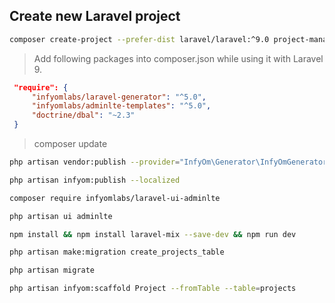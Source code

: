 ## Create new Laravel project
```bash
composer create-project --prefer-dist laravel/laravel:^9.0 project-manager
```

> Add following packages into composer.json while using it with Laravel 9.
```json
 "require": {
     "infyomlabs/laravel-generator": "^5.0",
     "infyomlabs/adminlte-templates": "^5.0",
     "doctrine/dbal": "~2.3"
 }  
 ```
> composer update

```bash
php artisan vendor:publish --provider="InfyOm\Generator\InfyOmGeneratorServiceProvider"
```
 
```bash
php artisan infyom:publish --localized
```

```bash
composer require infyomlabs/laravel-ui-adminlte
```

```bash
php artisan ui adminlte  
```

```bash
npm install && npm install laravel-mix --save-dev && npm run dev
```

```bash
php artisan make:migration create_projects_table
```

```bash
php artisan migrate
```

```bash
php artisan infyom:scaffold Project --fromTable --table=projects
```
 